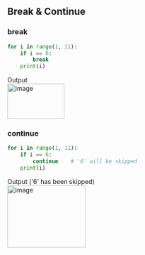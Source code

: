 ## Break & Continue

### break
```py
for i in range(1, 11):
    if i == 6:
        break
    print(i)
```
Output <br>
<img width="129" height="79" alt="image" src="https://github.com/user-attachments/assets/f1044102-c0d6-45a1-9d08-39e36679100d" />


### continue
```py
for i in range(1, 11):
    if i == 6:
        continue    # '6' will be skipped
    print(i)
```
Output ('6' has been skipped) <br>
<img width="177" height="140" alt="image" src="https://github.com/user-attachments/assets/8e57e37d-a96f-4a37-b7d3-d69539936677" />
